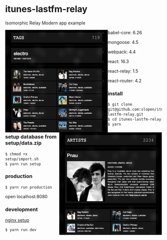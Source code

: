 # itunes-lastfm-relay

Isomorphic Relay Modern app example

<img src="/src/images/screenshot-01.png" align="left" height="330" width="330">

<img src="/src/images/screenshot-02.png" align="right" height="330" width="330">

* babel-core: 6.26

* mongoose: 4.5

* webpack: 4.4

* react: 16.3

* react-relay: 1.5

* react-router: 4.2

### install

```
$ git clone git@github.com:slopen/itunes-lastfm-relay.git
$ cd itunes-lastfm-relay
$ yarn

```

### setup database from setup/data.zip

```
$ chmod +x setup/import.sh
$ yarn run setup

```

### production

```
$ yarn run production
```

open localhost:8080

### development

[nginx setup](/nginx)

```
$ yarn run dev
```
